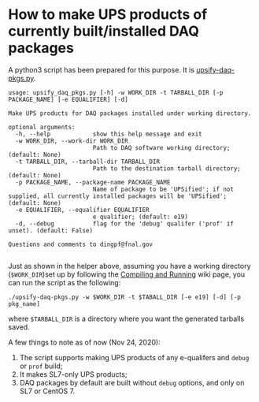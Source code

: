 # How to make UPS products of currently built/installed DAQ packages

A python3 script has been prepared for this purpose. It is [upsify-daq-pkgs.py](https://github.com/DUNE-DAQ/daq-release/blob/master/scripts/upsify-daq-pkgs.py).

```
usage: upsify_daq_pkgs.py [-h] -w WORK_DIR -t TARBALL_DIR [-p PACKAGE_NAME] [-e EQUALIFIER] [-d]

Make UPS products for DAQ packages installed under working directory.

optional arguments:
  -h, --help            show this help message and exit
  -w WORK_DIR, --work-dir WORK_DIR
                        Path to DAQ software working directory; (default: None)
  -t TARBALL_DIR, --tarball-dir TARBALL_DIR
                        Path to the destination tarball directory; (default: None)
  -p PACKAGE_NAME, --package-name PACKAGE_NAME
                        Name of package to be 'UPSified'; if not supplied, all currently installed packages will be 'UPSified'; (default: None)
  -e EQUALIFIER, --equalifier EQUALIFIER
                        e qualifier; (default: e19)
  -d, --debug           flag for the 'debug' qualifer ('prof' if unset). (default: False)

Questions and comments to dingpf@fnal.gov


```

Just as shown in the helper above, assuming you have a working directory (`$WORK_DIR`)set up by following the [Compiling and Running](https://github.com/DUNE-DAQ/appfwk/wiki/Compiling-and-running) wiki page, you can run the script as the following:

```
./upsify-daq-pkgs.py -w $WORK_DIR -t $TABALL_DIR [-e e19] [-d] [-p pkg_name]
```

where `$TARBALL_DIR` is a directory where you want the generated tarballs saved.


A few things to note as of now (Nov 24, 2020):
1. The script supports making UPS products of any e-qualifers and `debug` or `prof` build;
2. It makes SL7-only UPS products;
3. DAQ packages by default are built without `debug` options, and only on SL7 or CentOS 7.

